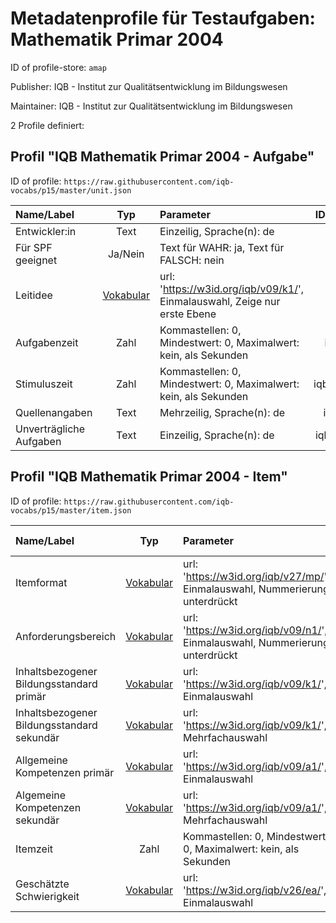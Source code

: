 # Metadatenprofile für Testaufgaben: Mathematik Primar 2004

ID of profile-store: `amap`

Publisher: IQB - Institut zur Qualitätsentwicklung im Bildungswesen

Maintainer: IQB - Institut zur Qualitätsentwicklung im Bildungswesen

2 Profile definiert:

## Profil "IQB Mathematik Primar 2004 - Aufgabe"

ID of profile: `https://raw.githubusercontent.com/iqb-vocabs/p15/master/unit.json`

| Name/Label | Typ | Parameter | ID Profil-Eintrag |
| :--- | :---: | :--- | :---: |
| Entwickler:in | Text |Einzeilig, Sprache(n): de | iqb_author |
| Für SPF geeignet | Ja/Nein |Text für WAHR: ja, Text für FALSCH: nein | a1 |
| Leitidee | [Vokabular](https://w3id.org/iqb/v09/k1/) | url: 'https://w3id.org/iqb/v09/k1/', Einmalauswahl, Zeige nur erste Ebene | w8 |
| Aufgabenzeit | Zahl |Kommastellen: 0, Mindestwert: 0, Maximalwert: kein, als Sekunden | iqb_time_unit |
| Stimuluszeit | Zahl |Kommastellen: 0, Mindestwert: 0, Maximalwert: kein, als Sekunden | iqb_time_stimulus |
| Quellenangaben | Text |Mehrzeilig, Sprache(n): de | iqb_copyright |
| Unverträgliche Aufgaben | Text |Einzeilig, Sprache(n): de | iqb_compatibility |

## Profil "IQB Mathematik Primar 2004 - Item"

ID of profile: `https://raw.githubusercontent.com/iqb-vocabs/p15/master/item.json`

| Name/Label | Typ | Parameter | ID Profil-Eintrag |
| :--- | :---: | :--- | :---: |
| Itemformat | [Vokabular](https://w3id.org/iqb/v27/mp/) | url: 'https://w3id.org/iqb/v27/mp/', Einmalauswahl, Nummerierung unterdrückt | s3 |
| Anforderungsbereich | [Vokabular](https://w3id.org/iqb/v09/n1/) | url: 'https://w3id.org/iqb/v09/n1/', Einmalauswahl, Nummerierung unterdrückt | s4 |
| Inhaltsbezogener Bildungsstandard primär | [Vokabular](https://w3id.org/iqb/v09/k1/) | url: 'https://w3id.org/iqb/v09/k1/', Einmalauswahl | s7 |
| Inhaltsbezogener Bildungsstandard sekundär | [Vokabular](https://w3id.org/iqb/v09/k1/) | url: 'https://w3id.org/iqb/v09/k1/', Mehrfachauswahl | s8 |
| Allgemeine Kompetenzen primär | [Vokabular](https://w3id.org/iqb/v09/a1/) | url: 'https://w3id.org/iqb/v09/a1/', Einmalauswahl | s5 |
| Algemeine Kompetenzen sekundär | [Vokabular](https://w3id.org/iqb/v09/a1/) | url: 'https://w3id.org/iqb/v09/a1/', Mehrfachauswahl | s6 |
| Itemzeit | Zahl |Kommastellen: 0, Mindestwert: 0, Maximalwert: kein, als Sekunden | iqb_time_item |
| Geschätzte Schwierigkeit | [Vokabular](https://w3id.org/iqb/v26/ea/) | url: 'https://w3id.org/iqb/v26/ea/', Einmalauswahl | e4 |

